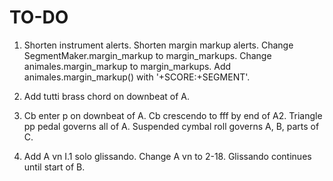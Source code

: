 TO-DO
=====

1.  Shorten instrument alerts.
    Shorten margin markup alerts.
    Change SegmentMaker.margin_markup to margin_markups.
    Change animales.margin_markup to margin_markups.
    Add animales.margin_markup() with '+SCORE:+SEGMENT'.

2.  Add tutti brass chord on downbeat of A.

3.  Cb enter p on downbeat of A.
    Cb crescendo to fff by end of A2.
    Triangle pp pedal governs all of A.
    Suspended cymbal roll governs A, B, parts of C.

4.  Add A vn I.1 solo glissando.
    Change A vn to 2-18.
    Glissando continues until start of B.
